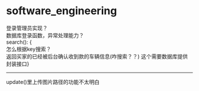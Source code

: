# software_engineering
登录管理员实现？  
数据库登录函数，异常处理能力？  
search(): {   
	怎么根据key搜索？  
	返回买家的已经被后台确认收到款的车辆信息(咋搜索？？)  这个需要数据库提供封装接口}  

---

update()里上传图片路径的功能不太明白

